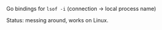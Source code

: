 Go bindings for `lsof -i` (connection -> local process name)

Status: messing around, works on Linux.
